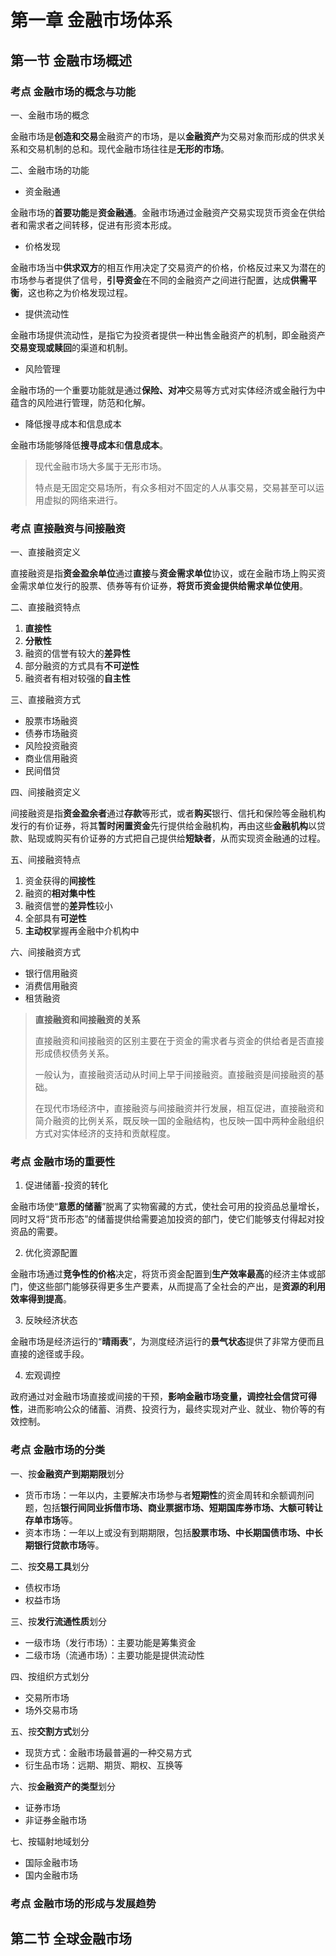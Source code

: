 # 第一章 金融市场体系

## 第一节 金融市场概述

### 考点 金融市场的概念与功能

一、金融市场的概念

金融市场是**创造和交易**金融资产的市场，是以**金融资产**为交易对象而形成的供求关系和交易机制的总和。现代金融市场往往是**无形的市场**。

二、金融市场的功能

* 资金融通

金融市场的**首要功能**是**资金融通**。金融市场通过金融资产交易实现货币资金在供给者和需求者之间转移，促进有形资本形成。

* 价格发现

金融市场当中**供求双方**的相互作用决定了交易资产的价格，价格反过来又为潜在的市场参与者提供了信号，**引导资金**在不同的金融资产之间进行配置，达成**供需平衡**，这也称之为价格发现过程。

* 提供流动性

金融市场提供流动性，是指它为投资者提供一种出售金融资产的机制，即金融资产**交易变现或赎回**的渠道和机制。

* 风险管理

金融市场的一个重要功能就是通过**保险、对冲**交易等方式对实体经济或金融行为中蕴含的风险进行管理，防范和化解。

* 降低搜寻成本和信息成本

金融市场能够降低**搜寻成本**和**信息成本**。

> 现代金融市场大多属于无形市场。
>
> 特点是无固定交易场所，有众多相对不固定的人从事交易，交易甚至可以运用虚拟的网络来进行。

### 考点 直接融资与间接融资

一、直接融资定义

直接融资是指**资金盈余单位**通过**直接**与**资金需求单位**协议，或在金融市场上购买资金需求单位发行的股票、债券等有价证券，**将货币资金提供给需求单位使用**。

二、直接融资特点

1. **直接性**
2. **分散性**
3. 融资的信誉有较大的**差异性**
4. 部分融资的方式具有**不可逆性**
5. 融资者有相对较强的**自主性**

三、直接融资方式

* 股票市场融资
* 债券市场融资
* 风险投资融资
* 商业信用融资
* 民间借贷

四、间接融资定义

间接融资是指**资金盈余者**通过**存款**等形式，或者**购买**银行、信托和保险等金融机构发行的有价证券，将其**暂时闲置资金**先行提供给金融机构，再由这些**金融机构**以贷款、贴现或购买有价证券的方式把自己提供给**短缺者**，从而实现资金融通的过程。

五、间接融资特点

1. 资金获得的**间接性**
2. 融资的**相对集中性**
3. 融资信誉的**差异性**较小
4. 全部具有**可逆性**
5. **主动权**掌握再金融中介机构中

六、间接融资方式

* 银行信用融资
* 消费信用融资
* 租赁融资

> **直接融资和间接融资的关系**
>
> 直接融资和间接融资的区别主要在于资金的需求者与资金的供给者是否直接形成债权债务关系。
>
> 一般认为，直接融资活动从时间上早于间接融资。直接融资是间接融资的基础。
>
> 在现代市场经济中，直接融资与间接融资并行发展，相互促进，直接融资和简介融资的比例关系，既反映一国的金融结构，也反映一国中两种金融组织方式对实体经济的支持和贡献程度。

### 考点 金融市场的重要性

1. 促进储蓄-投资的转化

金融市场使“**意愿的储蓄**”脱离了实物窖藏的方式，使社会可用的投资品总量增长，同时又将“货币形态”的储蓄提供给需要追加投资的部门，使它们能够支付得起对投资品的需要。

2. 优化资源配置

金融市场通过**竞争性的价格**决定，将货币资金配置到**生产效率最高**的经济主体或部门，使这些部门能够获得更多生产要素，从而提高了全社会的产出，是**资源的利用效率得到提高**。

3. 反映经济状态

金融市场是经济运行的“**晴雨表**”，为测度经济运行的**景气状态**提供了非常方便而且直接的途径或手段。

4. 宏观调控

政府通过对金融市场直接或间接的干预，**影响金融市场变量，调控社会信贷可得性**，进而影响公众的储蓄、消费、投资行为，最终实现对产业、就业、物价等的有效控制。

### 考点 金融市场的分类

一、按**金融资产到期期限**划分

* 货币市场：一年以内，主要解决市场参与者**短期性**的资金周转和余额调剂问题，包括**银行间同业拆借市场、商业票据市场、短期国库券市场、大额可转让存单市场**等。
* 资本市场：一年以上或没有到期期限，包括**股票市场、中长期国债市场、中长期银行贷款市场**等。

二、按**交易工具**划分

* 债权市场
* 权益市场

三、按**发行流通性质**划分

* 一级市场（发行市场）：主要功能是筹集资金
* 二级市场（流通市场）：主要功能是提供流动性

四、按组织方式划分

* 交易所市场
* 场外交易市场

五、按**交割方式**划分

* 现货方式：金融市场最普遍的一种交易方式
* 衍生品市场：远期、期货、期权、互换等

六、按**金融资产的类型**划分

* 证券市场
* 非证券金融市场

七、按辐射地域划分

* 国际金融市场
* 国内金融市场

### 考点 金融市场的形成与发展趋势


## 第二节 全球金融市场



